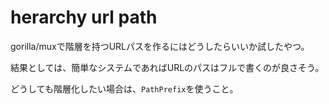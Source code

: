 # herarchy url path

gorilla/muxで階層を持つURLパスを作るにはどうしたらいいか試したやつ。

結果としては、簡単なシステムであればURLのパスはフルで書くのが良さそう。

どうしても階層化したい場合は、`PathPrefix`を使うこと。
